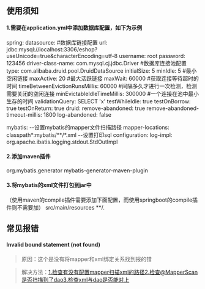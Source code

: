 ## 使用须知
#### 1.需要在application.yml中添加数据库配置，如下为示例
spring:
  datasource:
      #数据库链接配置
      url: jdbc:mysql://localhost:3306/eshop?useUnicode=true&characterEncoding=utf-8
      username: root
      password: 123456
      driver-class-name: com.mysql.cj.jdbc.Driver
      #数据库连接池配置
      type: com.alibaba.druid.pool.DruidDataSource
      initialSize:  5
      minIdle:  5 #最小空闲链接
      maxActive:  20  #最大活跃链接
      maxWait:  60000 #获取连接等待超时的时间
      timeBetweenEvictionRunsMillis:  60000 #间隔多久才进行一次检测，检测需要关闭的空闲连接
      minEvictableIdleTimeMillis: 300000  #一个连接在池中最小生存的时间
      validationQuery:  SELECT 'x'
      testWhileIdle:  true
      testOnBorrow: true
      testOnReturn: true
      druid:
        remove-abandoned: true
        remove-abandoned-timeout-millis: 1800
        log-abandoned: false
        
mybatis:
  --设置mybatis的mapper文件扫描路径
  mapper-locations: classpath*:mybatis/**/*.xml
  --设置打印sql
  configuration:
    log-impl: org.apache.ibatis.logging.stdout.StdOutImpl

#### 2.添加maven插件
<plugin>
<groupId>org.mybatis.generator</groupId>
<artifactId>mybatis-generator-maven-plugin</artifactId>
</plugin>

#### 3.将mybatis的xml文件打包到jar中
（使用maven的compile插件需要添加下面配置，而使用springboot的compile插件则不需要加）
<resources>
    <resource>
        <directory>src/main/resources</directory>
        <includes>
            <include>**/*.*</include>
        </includes>
    </resource>
</resources>

## 常见报错
#### Invalid bound statement (not found)
> 原因：这个是没有将mapper和xml绑定关系找到报的错

> 解决方法：1.检查有没有配置mapper扫描xml的路径2.检查@MapperScan是否扫描到了dao3.检查xml与dao是否能对上